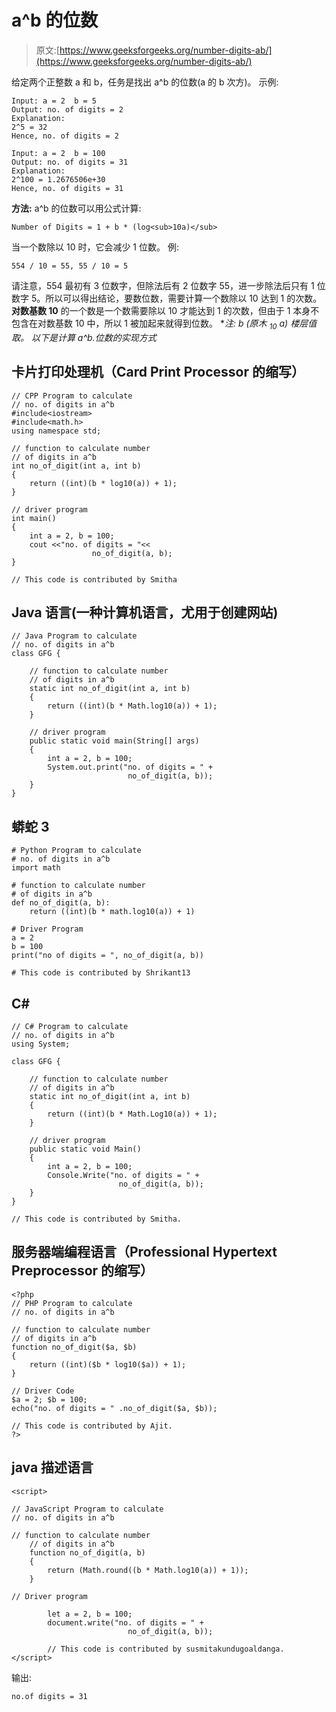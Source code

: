# a^b 的位数

> 原文:[https://www.geeksforgeeks.org/number-digits-ab/](https://www.geeksforgeeks.org/number-digits-ab/)

给定两个正整数 a 和 b，任务是找出 a^b 的位数(a 的 b 次方)。
示例:

```
Input: a = 2  b = 5
Output: no. of digits = 2
Explanation:
2^5 = 32 
Hence, no. of digits = 2

Input: a = 2  b = 100
Output: no. of digits = 31
Explanation:
2^100 = 1.2676506e+30
Hence, no. of digits = 31
```

**方法:**
a^b 的位数可以用公式计算:

```
Number of Digits = 1 + b * (log<sub>10a)</sub>
```

当一个数除以 10 时，它会减少 1 位数。
例:

```
554 / 10 = 55, 55 / 10 = 5
```

请注意，554 最初有 3 位数字，但除法后有 2 位数字 55，进一步除法后只有 1 位数字 5。所以可以得出结论，要数位数，需要计算一个数除以 10 达到 1 的次数。
**对数基数 10** 的一个数是一个数需要除以 10 才能达到 1 的次数，但由于 1 本身不包含在对数基数 10 中，所以 1 被加起来就得到位数。
**注: **b *(原木 <sub>10</sub> a)** 楼层值取。
以下是计算 a^b.位数的实现方式** 

## 卡片打印处理机（Card Print Processor 的缩写）

```
// CPP Program to calculate
// no. of digits in a^b
#include<iostream>
#include<math.h>
using namespace std;

// function to calculate number
// of digits in a^b
int no_of_digit(int a, int b)
{
    return ((int)(b * log10(a)) + 1);
}

// driver program
int main()
{
    int a = 2, b = 100;
    cout <<"no. of digits = "<<
                  no_of_digit(a, b);
}

// This code is contributed by Smitha
```

## Java 语言(一种计算机语言，尤用于创建网站)

```
// Java Program to calculate
// no. of digits in a^b
class GFG {

    // function to calculate number
    // of digits in a^b
    static int no_of_digit(int a, int b)
    {
        return ((int)(b * Math.log10(a)) + 1);
    }

    // driver program
    public static void main(String[] args)
    {
        int a = 2, b = 100;
        System.out.print("no. of digits = " +
                          no_of_digit(a, b));
    }
}
```

## 蟒蛇 3

```
# Python Program to calculate
# no. of digits in a^b
import math

# function to calculate number
# of digits in a^b
def no_of_digit(a, b):
    return ((int)(b * math.log10(a)) + 1)

# Driver Program
a = 2
b = 100
print("no of digits = ", no_of_digit(a, b))

# This code is contributed by Shrikant13
```

## C#

```
// C# Program to calculate
// no. of digits in a^b
using System;

class GFG {

    // function to calculate number
    // of digits in a^b
    static int no_of_digit(int a, int b)
    {
        return ((int)(b * Math.Log10(a)) + 1);
    }

    // driver program
    public static void Main()
    {
        int a = 2, b = 100;
        Console.Write("no. of digits = " +
                        no_of_digit(a, b));
    }
}

// This code is contributed by Smitha.
```

## 服务器端编程语言（Professional Hypertext Preprocessor 的缩写）

```
<?php
// PHP Program to calculate
// no. of digits in a^b

// function to calculate number
// of digits in a^b
function no_of_digit($a, $b)
{
    return ((int)($b * log10($a)) + 1);
}

// Driver Code
$a = 2; $b = 100;
echo("no. of digits = " .no_of_digit($a, $b));

// This code is contributed by Ajit.
?>
```

## java 描述语言

```
<script>

// JavaScript Program to calculate
// no. of digits in a^b

// function to calculate number
    // of digits in a^b
    function no_of_digit(a, b)
    {
        return (Math.round((b * Math.log10(a)) + 1));
    }

// Driver program

        let a = 2, b = 100;
        document.write("no. of digits = " +
                          no_of_digit(a, b));

        // This code is contributed by susmitakundugoaldanga.
</script>
```

输出:

```
no.of digits = 31
```